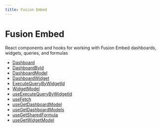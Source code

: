 ```yaml
---
title: Fusion Embed
---
```


# Fusion Embed

React components and hooks for working with Fusion Embed dashboards, widgets, queries, and formulas

- [Dashboard](function.Dashboard.md) <Badge type="fusionEmbed" text="Fusion Embed" /> <Badge type="alpha" text="Alpha" />
- [DashboardById](function.DashboardById.md) <Badge type="fusionEmbed" text="Fusion Embed" /> <Badge type="alpha" text="Alpha" />
- [DashboardModel](class.DashboardModel.md) <Badge type="fusionEmbed" text="Fusion Embed" />
- [DashboardWidget](function.DashboardWidget.md) <Badge type="fusionEmbed" text="Fusion Embed" />
- [ExecuteQueryByWidgetId](function.ExecuteQueryByWidgetId.md) <Badge type="fusionEmbed" text="Fusion Embed" />
- [WidgetModel](class.WidgetModel.md) <Badge type="fusionEmbed" text="Fusion Embed" />
- [useExecuteQueryByWidgetId](function.useExecuteQueryByWidgetId.md) <Badge type="fusionEmbed" text="Fusion Embed" />
- [useFetch](function.useFetch.md)
- [useGetDashboardModel](function.useGetDashboardModel.md) <Badge type="fusionEmbed" text="Fusion Embed" />
- [useGetDashboardModels](function.useGetDashboardModels.md) <Badge type="fusionEmbed" text="Fusion Embed" />
- [useGetSharedFormula](function.useGetSharedFormula.md) <Badge type="fusionEmbed" text="Fusion Embed" />
- [useGetWidgetModel](function.useGetWidgetModel.md) <Badge type="fusionEmbed" text="Fusion Embed" />
